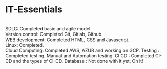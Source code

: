 # IT-Essentials

<br>SDLC: Completed basic and agile model.
<br>
Version control: Completed Git, Gitlab, Github.
<br>
WEB development: Completed HTML, CSS and Javascript.
<br>
Linux: Completed.
<br>
Cloud Computing: Completed AWS, AZUR and working on GCP.
Testing : Completed testing, Manual and Automation testing.
CI CD : Completed CI-CD and the types of CI-CD.
Database : Not done with it yet, On it!


